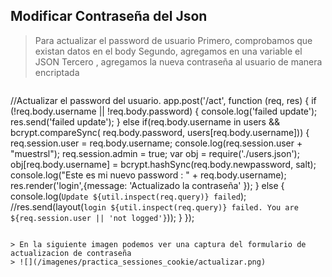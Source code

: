 ## Modificar Contraseña del Json

> Para actualizar el password de usuario
> Primero, comprobamos que existan datos en el body
> Segundo, agregamos en una variable el JSON 
> Tercero , agregamos la nueva contraseña al usuario de manera encriptada

> ```javascript
//Actualizar el password del usuario.
app.post('/act', function (req, res)
{
    if (!req.body.username || !req.body.password) 
  {
        console.log('failed update');
        res.send('failed update');
  } 
    else if(req.body.username in users  &&
            bcrypt.compareSync( req.body.password, users[req.body.username])) 
  {
            req.session.user = req.body.username;
            console.log(req.session.user + "muestrsl");
            req.session.admin = true;
            var obj = require('./users.json');
            obj[req.body.username] = bcrypt.hashSync(req.body.newpassword, salt);
            console.log("Este es mi nuevo password : " + req.body.username);
              res.render('login',{message: 'Actualizado la contraseña' });
  } 
  else 
  {
    console.log(`Update ${util.inspect(req.query)} failed`);
    //res.send(layout(`login ${util.inspect(req.query)} failed. You are ${req.session.user || 'not logged'}`));
  }
      });
```

> En la siguiente imagen podemos ver una captura del formulario de actualizacion de contraseña
> ![](/imagenes/practica_sessiones_cookie/actualizar.png)

